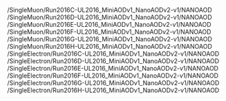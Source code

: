/SingleMuon/Run2016C-UL2016_MiniAODv1_NanoAODv2-v1/NANOAOD
/SingleMuon/Run2016D-UL2016_MiniAODv1_NanoAODv2-v1/NANOAOD
/SingleMuon/Run2016E-UL2016_MiniAODv1_NanoAODv2-v1/NANOAOD
/SingleMuon/Run2016F-UL2016_MiniAODv1_NanoAODv2-v1/NANOAOD
/SingleMuon/Run2016G-UL2016_MiniAODv1_NanoAODv2-v1/NANOAOD
/SingleMuon/Run2016H-UL2016_MiniAODv1_NanoAODv2-v1/NANOAOD
/SingleElectron/Run2016C-UL2016_MiniAODv1_NanoAODv2-v1/NANOAOD
/SingleElectron/Run2016D-UL2016_MiniAODv1_NanoAODv2-v1/NANOAOD
/SingleElectron/Run2016E-UL2016_MiniAODv1_NanoAODv2-v1/NANOAOD
/SingleElectron/Run2016F-UL2016_MiniAODv1_NanoAODv2-v1/NANOAOD
/SingleElectron/Run2016G-UL2016_MiniAODv1_NanoAODv2-v1/NANOAOD
/SingleElectron/Run2016H-UL2016_MiniAODv1_NanoAODv2-v1/NANOAOD
